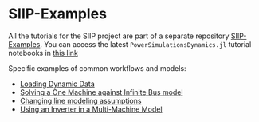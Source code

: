 # SIIP-Examples

All the tutorials for the SIIP project are part of a separate repository
[SIIP-Examples](https://github.com/nrel-sienna/SIIPExamples.jl). You can access the latest
`PowerSimulationsDynamics.jl` tutorial notebooks in
[this link](https://github.com/nrel-sienna/SIIPExamples.jl#table-of-contents)

Specific examples of common workflows and models:

- [Loading Dynamic Data](https://nbviewer.org/github/nrel-sienna/SIIPExamples.jl/blob/notebook/2_PowerSystems_examples/09_loading_dynamic_systems_data.ipynb)
- [Solving a One Machine against Infinite Bus model](https://nbviewer.jupyter.org/github/nrel-sienna/SIIPExamples.jl/blob/notebook/4_PowerSimulationsDynamics_examples/01_omib.ipynb)
- [Changing line modeling assumptions](https://nbviewer.jupyter.org/github/nrel-sienna/SIIPExamples.jl/blob/notebook/4_PowerSimulationsDynamics_examples/02_line_dynamics.ipynb)
- [Using an Inverter in a Multi-Machine Model](https://nbviewer.jupyter.org/github/nrel-sienna/SIIPExamples.jl/blob/notebook/4_PowerSimulationsDynamics_examples/03_inverter_model.ipynb)
